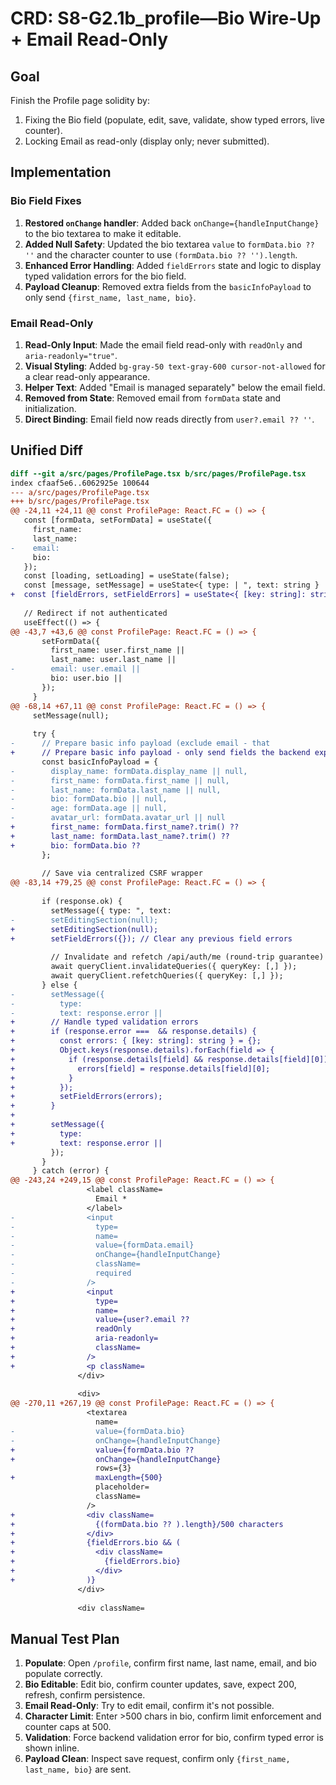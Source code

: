 # CRD: S8-G2.1b_profile—Bio Wire-Up + Email Read-Only

## Goal

Finish the Profile page solidity by:

1. Fixing the Bio field (populate, edit, save, validate, show typed errors, live counter).
2. Locking Email as read-only (display only; never submitted).

## Implementation

### Bio Field Fixes

1. **Restored `onChange` handler**: Added back `onChange={handleInputChange}` to the bio textarea to make it editable.
2. **Added Null Safety**: Updated the bio textarea `value` to `formData.bio ?? ''` and the character counter to use `(formData.bio ?? '').length`.
3. **Enhanced Error Handling**: Added `fieldErrors` state and logic to display typed validation errors for the bio field.
4. **Payload Cleanup**: Removed extra fields from the `basicInfoPayload` to only send `{first_name, last_name, bio}`.

### Email Read-Only

1. **Read-Only Input**: Made the email field read-only with `readOnly` and `aria-readonly="true"`.
2. **Visual Styling**: Added `bg-gray-50 text-gray-600 cursor-not-allowed` for a clear read-only appearance.
3. **Helper Text**: Added "Email is managed separately" below the email field.
4. **Removed from State**: Removed email from `formData` state and initialization.
5. **Direct Binding**: Email field now reads directly from `user?.email ?? ''`.

## Unified Diff

```diff
diff --git a/src/pages/ProfilePage.tsx b/src/pages/ProfilePage.tsx
index cfaaf5e6..6062925e 100644
--- a/src/pages/ProfilePage.tsx
+++ b/src/pages/ProfilePage.tsx
@@ -24,11 +24,11 @@ const ProfilePage: React.FC = () => {
   const [formData, setFormData] = useState({
     first_name: 
     last_name: 
-    email: 
     bio: 
   });
   const [loading, setLoading] = useState(false);
   const [message, setMessage] = useState<{ type: | ", text: string } | null>(null);
+  const [fieldErrors, setFieldErrors] = useState<{ [key: string]: string }>({});
 
   // Redirect if not authenticated
   useEffect(() => {
@@ -43,7 +43,6 @@ const ProfilePage: React.FC = () => {
       setFormData({
         first_name: user.first_name || 
         last_name: user.last_name || 
-        email: user.email || 
         bio: user.bio || 
       });
     }
@@ -68,14 +67,11 @@ const ProfilePage: React.FC = () => {
     setMessage(null);
 
     try {
-      // Prepare basic info payload (exclude email - that
+      // Prepare basic info payload - only send fields the backend expects
       const basicInfoPayload = {
-        display_name: formData.display_name || null,
-        first_name: formData.first_name || null,
-        last_name: formData.last_name || null,
-        bio: formData.bio || null,
-        age: formData.age || null,
-        avatar_url: formData.avatar_url || null
+        first_name: formData.first_name?.trim() ?? 
+        last_name: formData.last_name?.trim() ?? 
+        bio: formData.bio ?? 
       };
 
       // Save via centralized CSRF wrapper
@@ -83,14 +79,25 @@ const ProfilePage: React.FC = () => {
 
       if (response.ok) {
         setMessage({ type: ", text: 
-        setEditingSection(null);
+        setEditingSection(null);
+        setFieldErrors({}); // Clear any previous field errors
 
         // Invalidate and refetch /api/auth/me (round-trip guarantee)
         await queryClient.invalidateQueries({ queryKey: [,] });
         await queryClient.refetchQueries({ queryKey: [,] });
       } else {
-        setMessage({ 
-          type: 
-          text: response.error || 
+        // Handle typed validation errors
+        if (response.error ===  && response.details) {
+          const errors: { [key: string]: string } = {};
+          Object.keys(response.details).forEach(field => {
+            if (response.details[field] && response.details[field][0]) {
+              errors[field] = response.details[field][0];
+            }
+          });
+          setFieldErrors(errors);
+        }
+        
+        setMessage({ 
+          type: 
+          text: response.error || 
         });
       }
     } catch (error) {
@@ -243,24 +249,15 @@ const ProfilePage: React.FC = () => {
                 <label className=
                   Email *
                 </label>
-                <input
-                  type=
-                  name=
-                  value={formData.email}
-                  onChange={handleInputChange}
-                  className=
-                  required
-                />
+                <input
+                  type=
+                  name=
+                  value={user?.email ?? 
+                  readOnly
+                  aria-readonly=
+                  className=
+                />
+                <p className=
               </div>
 
               <div>
@@ -270,11 +267,19 @@ const ProfilePage: React.FC = () => {
                 <textarea
                   name=
-                  value={formData.bio}
-                  onChange={handleInputChange}
+                  value={formData.bio ?? 
+                  onChange={handleInputChange}
                   rows={3}
+                  maxLength={500}
                   placeholder=
                   className=
                 />
+                <div className=
+                  {(formData.bio ?? ).length}/500 characters
+                </div>
+                {fieldErrors.bio && (
+                  <div className=
+                    {fieldErrors.bio}
+                  </div>
+                )}
               </div>
 
               <div className=
```

## Manual Test Plan

1. **Populate**: Open `/profile`, confirm first name, last name, email, and bio populate correctly.
2. **Bio Editable**: Edit bio, confirm counter updates, save, expect 200, refresh, confirm persistence.
3. **Email Read-Only**: Try to edit email, confirm it's not possible.
4. **Character Limit**: Enter >500 chars in bio, confirm limit enforcement and counter caps at 500.
5. **Validation**: Force backend validation error for bio, confirm typed error is shown inline.
6. **Payload Clean**: Inspect save request, confirm only `{first_name, last_name, bio}` are sent.


